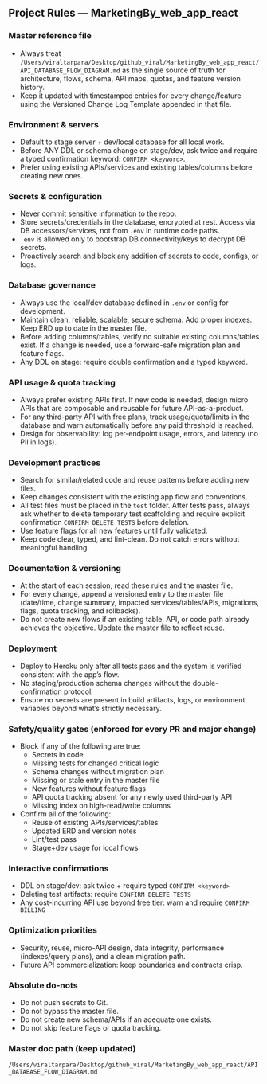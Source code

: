 ## Project Rules — MarketingBy_web_app_react

### Master reference file
- Always treat `/Users/viraltarpara/Desktop/github_viral/MarketingBy_web_app_react/API_DATABASE_FLOW_DIAGRAM.md` as the single source of truth for architecture, flows, schema, API maps, quotas, and feature version history.
- Keep it updated with timestamped entries for every change/feature using the Versioned Change Log Template appended in that file.

### Environment & servers
- Default to stage server + dev/local database for all local work.
- Before ANY DDL or schema change on stage/dev, ask twice and require a typed confirmation keyword: `CONFIRM <keyword>`.
- Prefer using existing APIs/services and existing tables/columns before creating new ones.

### Secrets & configuration
- Never commit sensitive information to the repo.
- Store secrets/credentials in the database, encrypted at rest. Access via DB accessors/services, not from `.env` in runtime code paths.
- `.env` is allowed only to bootstrap DB connectivity/keys to decrypt DB secrets.
- Proactively search and block any addition of secrets to code, configs, or logs.

### Database governance
- Always use the local/dev database defined in `.env` or config for development.
- Maintain clean, reliable, scalable, secure schema. Add proper indexes. Keep ERD up to date in the master file.
- Before adding columns/tables, verify no suitable existing columns/tables exist. If a change is needed, use a forward-safe migration plan and feature flags.
- Any DDL on stage: require double confirmation and a typed keyword.

### API usage & quota tracking
- Always prefer existing APIs first. If new code is needed, design micro APIs that are composable and reusable for future API-as-a-product.
- For any third-party API with free plans, track usage/quota/limits in the database and warn automatically before any paid threshold is reached.
- Design for observability: log per-endpoint usage, errors, and latency (no PII in logs).

### Development practices
- Search for similar/related code and reuse patterns before adding new files.
- Keep changes consistent with the existing app flow and conventions.
- All test files must be placed in the `test` folder. After tests pass, always ask whether to delete temporary test scaffolding and require explicit confirmation `CONFIRM DELETE TESTS` before deletion.
- Use feature flags for all new features until fully validated.
- Keep code clear, typed, and lint-clean. Do not catch errors without meaningful handling.

### Documentation & versioning
- At the start of each session, read these rules and the master file.
- For every change, append a versioned entry to the master file (date/time, change summary, impacted services/tables/APIs, migrations, flags, quota tracking, and rollbacks).
- Do not create new flows if an existing table, API, or code path already achieves the objective. Update the master file to reflect reuse.

### Deployment
- Deploy to Heroku only after all tests pass and the system is verified consistent with the app’s flow.
- No staging/production schema changes without the double-confirmation protocol.
- Ensure no secrets are present in build artifacts, logs, or environment variables beyond what’s strictly necessary.

### Safety/quality gates (enforced for every PR and major change)
- Block if any of the following are true:
  - Secrets in code
  - Missing tests for changed critical logic
  - Schema changes without migration plan
  - Missing or stale entry in the master file
  - New features without feature flags
  - API quota tracking absent for any newly used third-party API
  - Missing index on high-read/write columns
- Confirm all of the following:
  - Reuse of existing APIs/services/tables
  - Updated ERD and version notes
  - Lint/test pass
  - Stage+dev usage for local flows

### Interactive confirmations
- DDL on stage/dev: ask twice + require typed `CONFIRM <keyword>`
- Deleting test artifacts: require `CONFIRM DELETE TESTS`
- Any cost-incurring API use beyond free tier: warn and require `CONFIRM BILLING`

### Optimization priorities
- Security, reuse, micro-API design, data integrity, performance (indexes/query plans), and a clean migration path.
- Future API commercialization: keep boundaries and contracts crisp.

### Absolute do-nots
- Do not push secrets to Git.
- Do not bypass the master file.
- Do not create new schema/APIs if an adequate one exists.
- Do not skip feature flags or quota tracking.

### Master doc path (keep updated)
`/Users/viraltarpara/Desktop/github_viral/MarketingBy_web_app_react/API_DATABASE_FLOW_DIAGRAM.md`

